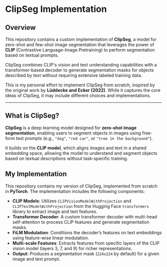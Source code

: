 # ClipSeg Implementation

## Overview

This repository contains a custom implementation of **ClipSeg**, a model for zero-shot and few-shot image segmentation that leverages the power of **CLIP** (Contrastive Language-Image Pretraining) to perform segmentation based on textual prompts.

ClipSeg combines CLIP's vision and text understanding capabilities with a transformer-based decoder to generate segmentation masks for objects described by text without requiring extensive labeled training data.

This is my personal effort to implement ClipSeg from scratch, inspired by the original work by **Lüddecke and Ecker (2022)**. While it captures the core ideas of ClipSeg, it may include different choices and implementations.

---

## What is ClipSeg?

**ClipSeg** is a deep learning model designed for **zero-shot image segmentation**, enabling users to segment objects in images using free-form text prompts (e.g., `"dog"`, `"red car"`, or `"tree in the background"`).

It builds on the **CLIP model**, which aligns images and text in a shared embedding space, allowing the model to understand and segment objects based on textual descriptions without task-specific training.


##  My Implementation

This repository contains my version of ClipSeg, implemented from scratch in **PyTorch**. The implementation includes the following components:

- **CLIP Models**: Utilizes `CLIPVisionModelWithProjection` and `CLIPTextModelWithProjection` from the Hugging Face `transformers` library to extract image and text features.
- **Transformer Decoder**: A custom transformer decoder with multi-head self-attention to process CLIP features and generate segmentation masks.
- **FiLM Modulation**: Conditions the decoder’s features on text embeddings using feature-wise linear modulation.
- **Multi-scale Features**: Extracts features from specific layers of the CLIP vision model (layers 3, 7, and 9) for richer representations.
- **Output**: Produces a segmentation mask (`224x224` by default) for a given image and text prompt.
